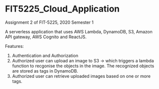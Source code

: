 # FIT5225_Cloud_Application
Assignment 2 of FIT-5225, 2020 Semester 1

A serverless application that uses AWS Lambda, DynamoDB, S3, Amazon API gateway, AWS Cognito and ReactJS.

Features:
1. Authentication and Authorization
2. Authorized user can upload an image to S3 -> which triggers a lambda function to recgonise the objects in the image. The recognized objects are stored as tags in DynamoDB.
3. Authorized user can retrieve uploaded images based on one or more tags.


